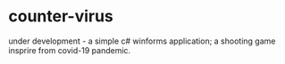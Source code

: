 # counter-virus
under development - a simple c# winforms application; a shooting game insprire from covid-19 pandemic.

